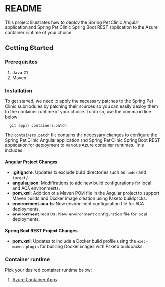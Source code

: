 # README

This project illustrates how to deploy the Spring Pet Clinic Angular application
and Spring Pet Clinic Spring Boot REST application to the Azure container runtime
of your choice.

## Getting Started

### Prerequisites

1. Java 21
1. Maven

### Installation

To get started, we need to apply the necessary patches to the Spring Pet Clinic 
submodules by patching their sources so you can easily deploy them to the container
runtime of your choice. To do so, use the command line below:

```shell
  git apply containers.patch
```

The `containers.patch` file contains the necessary changes to configure the Spring Pet Clinic Angular application and Spring Pet Clinic Spring Boot REST application for deployment to various Azure container runtimes. This includes:

#### Angular Project Changes

- **.gitignore**: Updates to exclude build directories such as `node/` and `target/`.
- **angular.json**: Modifications to add new build configurations for local and ACA environments.
- **pom.xml**: Addition of a Maven POM file in the Angular project to support Maven builds and Docker image creation using Paketo buildpacks.
- **environment.aca.ts**: New environment configuration file for ACA deployments.
- **environment.local.ts**: New environment configuration file for local deployments.

#### Spring Boot REST Project Changes

- **pom.xml**: Updates to include a Docker build profile using the `exec-maven-plugin` for building Docker images with Paketo buildpacks.

### Container runtime

Pick your desired container runtime below:

1. [Azure Container Apps](ACA.md)

